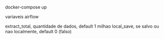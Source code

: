 docker-compose  up

variaveis airflow

extract_total, quantidade de dados, default 1 milhao
local_save, se salvo ou nao localmente, default 0 (falso)